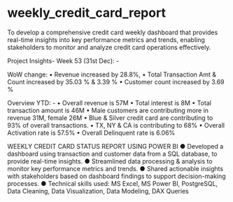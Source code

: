 # weekly_credit_card_report
To develop a comprehensive credit card weekly dashboard that provides real-time insights into key performance metrics and trends, enabling stakeholders to monitor and analyze credit card operations effectively.

Project Insights- Week 53 (31st Dec): -

WoW change:
•	Revenue increased by 28.8%,
•	Total Transaction Amt & Count increased by 35.03 % & 3.39 %
•	Customer count increased by 3.69 %

Overview YTD: -
•	Overall revenue is 57M
•	Total interest is 8M
•	Total transaction amount is 46M
•	Male customers are contributing more in revenue 31M, female 26M
•	Blue & Silver credit card are contributing to 93% of overall transactions.
•	TX, NY & CA is contributing to 68%
•	Overall Activation rate is 57.5%
•	Overall Delinquent rate is 6.06%

WEEKLY CREDIT CARD STATUS REPORT USING POWER BI 
●	Developed a dashboard using transaction and customer data from a SQL database, to provide real-time insights.
●	Streamlined data processing & analysis to monitor key performance metrics and trends.
●	Shared actionable insights with stakeholders based on dashboard findings to support decision-making processes.
●	Technical skills used: MS Excel, MS Power BI, PostgreSQL, Data Cleaning, Data Visualization, Data Modeling, DAX Queries
